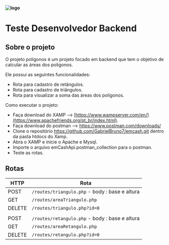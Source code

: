 **![logo](https://github.com/GabrielBruno7/backend/assets/114627827/64f0d858-9575-47ce-9b82-bb3ac83554dd)**

# Teste Desenvolvedor Backend


## Sobre o projeto

O projeto poligonos é um projeto focado em backend que tem o objetivo de calcular as áreas dos poligonos.

Ele possui as seguintes funcionalidades:

* Rota para cadastro de retângulos.
* Rota para cadastro de triângulos.
* Rota para visualizar a soma das áreas dos poligonos.

Como executar o projeto:

  - Faça download do XAMP -->  [https://www.wampserver.com/en/](https://www.apachefriends.org/pt_br/index.html).
  - Faça download do postman --> https://www.postman.com/downloads/
  - Clone o repositório https://github.com/GabrielBruno7/emcash.git dentro da pasta htdocs do Xamp.
  - Abra o XAMP e inicie o Apache e Mysql.
  - Importe o arquivo emCashApi.postman_collection para o postman.
  - Teste as rotas.

 ## Rotas

| HTTP    |Rota                           |
|----------------|-------------------------------|
|POST|`/routes/triangulo.php` - body : base e altura|
|GET|`/routes/areaTriangulo.php`|
|DELETE|`/routes/triangulo.php?id=0`|
||
|POST|`/routes/retangulo.php` - body : base e altura|
|GET|`/routes/areaRetangulo.php`|
|DELETE|`/routes/retangulo.php?id=0`|


